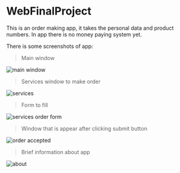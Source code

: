 # WebFinalProject

This is an order making app, it takes the personal data and product numbers. In app there is no money paying system yet. 

There is some screenshots of app:

> Main window

![main window](https://user-images.githubusercontent.com/61284667/173411629-50b762e0-cada-4f13-ab8b-67baa87201ba.png)

>Services window to make order

![services](https://user-images.githubusercontent.com/61284667/173411921-a4b13d6b-d968-4388-ad3e-630ba2c9ee9c.png)

> Form to fill

![services order form](https://user-images.githubusercontent.com/61284667/173411954-59ef6b15-1b64-471f-a3b8-1a01d6927984.png)

> Window that is appear after clicking submit button

![order accepted](https://user-images.githubusercontent.com/61284667/173412019-ffc54879-00fd-4755-9087-ac95643068b9.png)

> Brief information about app

![about](https://user-images.githubusercontent.com/61284667/173412158-71ec8b79-f001-49b6-894a-6087a3585077.png)

